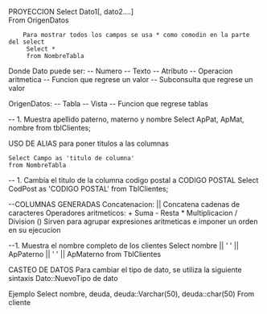 
PROYECCION
 	Select Dato1[, dato2....]  
	From OrigenDatos

        Para mostrar todos los campos se usa * como comodin en la parte del select
         Select *
         from NombreTabla
 Donde Dato puede ser:
   -- Numero
   -- Texto 
   -- Atributo
   -- Operacion aritmetica
   -- Funcion que regrese un valor
   -- Subconsulta que regrese un valor      

OrigenDatos:
  -- Tabla
  -- Vista
  -- Funcion que regrese tablas

-- 1. Muestra apellido paterno, materno y nombre
	Select ApPat, ApMat, nombre
	from tblClientes;

USO DE ALIAS para poner titulos a las columnas

	Select Campo as 'titulo de columna'
	from NombreTabla

-- 1. Cambia el titulo de la columna codigo postal a CODIGO POSTAL
	Select CodPost as 'CODIGO POSTAL'
	from TblClientes;

--COLUMNAS GENERADAS
	Concatenacion:
		||  Concatena cadenas de caracteres 
	Operadores aritmeticos:
		+  Suma
		-  Resta
		*  Multiplicacion
		/  Division
		() Sirven para agrupar expresiones aritmeticas e
 				   imponer un orden en su ejecucion

--1. Muestra el nombre completo de los clientes
Select nombre || ' ' ||  ApPaterno || ' ' || ApMaterno 
from TblClientes

CASTEO DE DATOS
Para cambiar el tipo de dato, se utiliza la siguiente sintaxis
Dato::NuevoTipo de dato

Ejemplo
Select nombre, deuda, deuda::Varchar(50), deuda::char(50)
From cliente 


